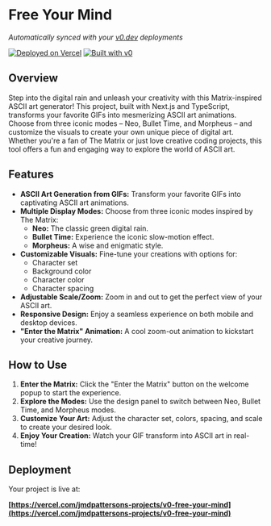 # Free Your Mind

*Automatically synced with your [v0.dev](https://v0.dev) deployments*

[![Deployed on Vercel](https://img.shields.io/badge/Deployed%20on-Vercel-black?style=for-the-badge&logo=vercel)](https://vercel.com/jmdpattersons-projects/v0-free-your-mind)
[![Built with v0](https://img.shields.io/badge/Built%20with-v0.dev-black?style=for-the-badge)](https://v0.dev/chat/projects/aAv2wtbrRHn)

## Overview

Step into the digital rain and unleash your creativity with this Matrix-inspired ASCII art generator! This project, built with Next.js and TypeScript, transforms your favorite GIFs into mesmerizing ASCII art animations. Choose from three iconic modes – Neo, Bullet Time, and Morpheus – and customize the visuals to create your own unique piece of digital art. Whether you're a fan of The Matrix or just love creative coding projects, this tool offers a fun and engaging way to explore the world of ASCII art.

## Features

*   **ASCII Art Generation from GIFs:** Transform your favorite GIFs into captivating ASCII art animations.
*   **Multiple Display Modes:** Choose from three iconic modes inspired by The Matrix:
    *   **Neo:** The classic green digital rain.
    *   **Bullet Time:** Experience the iconic slow-motion effect.
    *   **Morpheus:** A wise and enigmatic style.
*   **Customizable Visuals:** Fine-tune your creations with options for:
    *   Character set
    *   Background color
    *   Character color
    *   Character spacing
*   **Adjustable Scale/Zoom:** Zoom in and out to get the perfect view of your ASCII art.
*   **Responsive Design:** Enjoy a seamless experience on both mobile and desktop devices.
*   **"Enter the Matrix" Animation:** A cool zoom-out animation to kickstart your creative journey.

## How to Use

1.  **Enter the Matrix:** Click the "Enter the Matrix" button on the welcome popup to start the experience.
2.  **Explore the Modes:** Use the design panel to switch between Neo, Bullet Time, and Morpheus modes.
3.  **Customize Your Art:** Adjust the character set, colors, spacing, and scale to create your desired look.
4.  **Enjoy Your Creation:** Watch your GIF transform into ASCII art in real-time!

## Deployment

Your project is live at:

**[https://vercel.com/jmdpattersons-projects/v0-free-your-mind](https://vercel.com/jmdpattersons-projects/v0-free-your-mind)**
